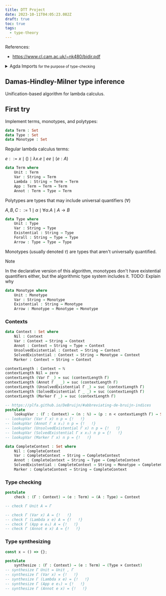 ```yaml
---
title: DTT Project
date: 2023-10-11T04:05:23.082Z
draft: true
toc: true
tags:
  - type-theory
---
```


References:

- https://www.cl.cam.ac.uk/~nk480/bidir.pdf

<details>
  <summary>
    Agda Imports
    <small>for the purpose of type-checking</small>
  </summary>

```agda
{-# OPTIONS --allow-unsolved-metas --allow-incomplete-matches #-}
open import Data.Nat
open import Data.Product
open import Data.String hiding (_<_)
open import Relation.Nullary using (Dec)
open import Relation.Nullary.Decidable using (True; toWitness)
```

</details>

## Damas-Hindley-Milner type inference

Unification-based algorithm for lambda calculus.

## First try

Implement terms, monotypes, and polytypes:

```agda
data Term : Set
data Type : Set
data Monotype : Set
```

Regular lambda calculus terms:

$e ::= x \mid () \mid \lambda x. e \mid e e \mid (e : A)$

```agda
data Term where
    Unit : Term
    Var : String → Term
    Lambda : String → Term → Term
    App : Term → Term → Term
    Annot : Term → Type → Term
```

Polytypes are types that may include universal quantifiers ($\forall$)

$A, B, C ::= 1 \mid \alpha \mid \forall \alpha. A \mid A \rightarrow B$

```agda
data Type where
    Unit : Type
    Var : String → Type
    Existential : String → Type
    Forall : String → Type → Type
    Arrow : Type → Type → Type
```

Monotypes (usually denoted $\tau$) are types that aren't universally quantified.

> [!NOTE]
> In the declarative version of this algorithm, monotypes don't have existential quantifiers either,
> but the algorithmic type system includes it.
> TODO: Explain why

```agda
data Monotype where
    Unit : Monotype
    Var : String → Monotype
    Existential : String → Monotype
    Arrow : Monotype → Monotype → Monotype
```

### Contexts

```agda
data Context : Set where
    Nil : Context
    Var : Context → String → Context
    Annot : Context → String → Type → Context
    UnsolvedExistential : Context → String → Context
    SolvedExistential : Context → String → Monotype → Context
    Marker : Context → String → Context

contextLength : Context → ℕ
contextLength Nil = zero
contextLength (Var Γ _) = suc (contextLength Γ)
contextLength (Annot Γ _ _) = suc (contextLength Γ)
contextLength (UnsolvedExistential Γ _) = suc (contextLength Γ)
contextLength (SolvedExistential Γ _ _) = suc (contextLength Γ)
contextLength (Marker Γ _) = suc (contextLength Γ)

-- https://plfa.github.io/DeBruijn/#abbreviating-de-bruijn-indices
postulate
    lookupVar : (Γ : Context) → (n : ℕ) → (p : n < contextLength Γ) → Set
-- lookupVar (Var Γ x) n p = {!   !}
-- lookupVar (Annot Γ x x₁) n p = {!   !}
-- lookupVar (UnsolvedExistential Γ x) n p = {!   !}
-- lookupVar (SolvedExistential Γ x x₁) n p = {!   !}
-- lookupVar (Marker Γ x) n p = {!   !}

data CompleteContext : Set where
    Nil : CompleteContext
    Var : CompleteContext → String → CompleteContext
    Annot : CompleteContext → String → Type → CompleteContext
    SolvedExistential : CompleteContext → String → Monotype → CompleteContext
    Marker : CompleteContext → String → CompleteContext
```

### Type checking

```agda
postulate
    check : (Γ : Context) → (e : Term) → (A : Type) → Context
```

```agda
-- check Γ Unit A = Γ
```

```agda
-- check Γ (Var x) A = {!   !}
-- check Γ (Lambda x e) A = {!   !}
-- check Γ (App e e₁) A = {!   !}
-- check Γ (Annot e x) A = {!   !}
```

### Type synthesizing

```js
const x = () => {};
```

```agda
postulate
    synthesize : (Γ : Context) → (e : Term) → (Type × Context)
-- synthesize Γ Unit = Unit , Γ
-- synthesize Γ (Var x) = {!   !}
-- synthesize Γ (Lambda x e) = {!   !}
-- synthesize Γ (App e e₁) = {!   !}
-- synthesize Γ (Annot e x) = {!   !}
```
